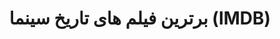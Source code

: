 ---
layout: tag
title: "برترین فیلم های تاریخ سینما (IMDB)"
tag: برترین فیلم های تاریخ سینما (IMDB)
---
